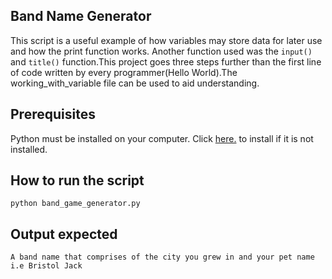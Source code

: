## Band Name Generator

This script is a useful example of how variables may store data for later use and how the print function works.
Another function used was the `input()` and `title()` function.This project goes three steps further than the first line of code written by every programmer(Hello World).The working_with_variable file can be used to aid understanding.
## Prerequisites

Python must be installed on your computer. Click [here.](https://www.python.org/downloads/) to install if it is not installed.

## How to run the script

`python band_game_generator.py`

## Output expected

`A band name that comprises of the city you grew in and your pet name i.e Bristol Jack`
